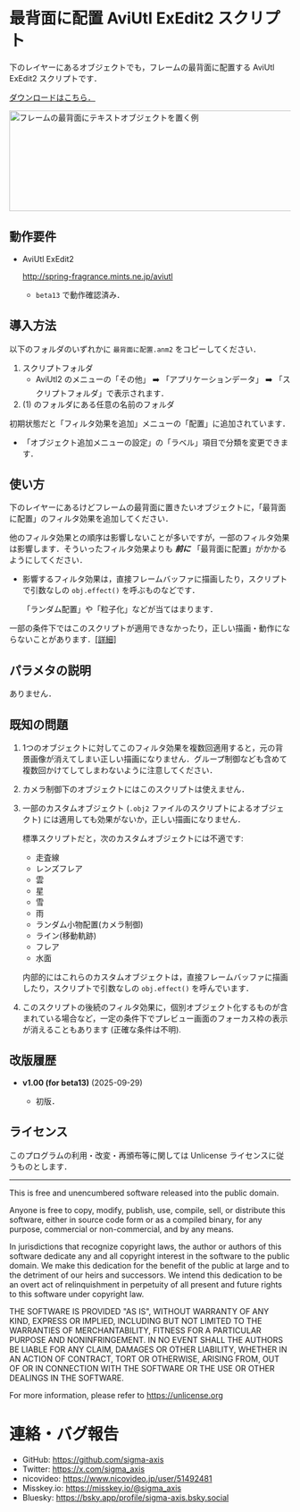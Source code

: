 # 最背面に配置 AviUtl ExEdit2 スクリプト

下のレイヤーにあるオブジェクトでも，フレームの最背面に配置する AviUtl ExEdit2 スクリプトです．

[ダウンロードはこちら．](https://github.com/sigma-axis/aviutl2_script_Layback/releases)

<img width="580" height="180" alt="フレームの最背面にテキストオブジェクトを置く例" src="https://github.com/user-attachments/assets/369b88f6-bfbe-447e-89a6-24d37b836a6c" />

##  動作要件

- AviUtl ExEdit2

  http://spring-fragrance.mints.ne.jp/aviutl

  - `beta13` で動作確認済み．

## 導入方法

以下のフォルダのいずれかに `最背面に配置.anm2` をコピーしてください．

1.  スクリプトフォルダ
    - AviUtl2 のメニューの「その他」 :arrow_right: 「アプリケーションデータ」 :arrow_right: 「スクリプトフォルダ」で表示されます．
1.  (1) のフォルダにある任意の名前のフォルダ

初期状態だと「フィルタ効果を追加」メニューの「配置」に追加されています．
- 「オブジェクト追加メニューの設定」の「ラベル」項目で分類を変更できます．

##  使い方

下のレイヤーにあるけどフレームの最背面に置きたいオブジェクトに，「最背面に配置」のフィルタ効果を追加してください．

他のフィルタ効果との順序は影響しないことが多いですが，一部のフィルタ効果は影響します．そういったフィルタ効果よりも ***前に*** 「最背面に配置」がかかるようにしてください．

- 影響するフィルタ効果は，直接フレームバッファに描画したり，スクリプトで引数なしの `obj.effect()` を呼ぶものなどです．

  「ランダム配置」や「粒子化」などが当てはまります．

一部の条件下ではこのスクリプトが適用できなかったり，正しい描画・動作にならないことがあります．[\[詳細\]](#既知の問題)

##  パラメタの説明

ありません．

##  既知の問題

1.  1つのオブジェクトに対してこのフィルタ効果を複数回適用すると，元の背景画像が消えてしまい正しい描画になりません．グループ制御なども含めて複数回かけてしてしまわないように注意してください．

1.  カメラ制御下のオブジェクトにはこのスクリプトは使えません．

1.  一部のカスタムオブジェクト (`.obj2` ファイルのスクリプトによるオブジェクト) には適用しても効果がないか，正しい描画になりません．

    標準スクリプトだと，次のカスタムオブジェクトには不適です:
    - 走査線
    - レンズフレア
    - 雲
    - 星
    - 雪
    - 雨
    - ランダム小物配置(カメラ制御)
    - ライン(移動軌跡)
    - フレア
    - 水面

    内部的にはこれらのカスタムオブジェクトは，直接フレームバッファに描画したり，スクリプトで引数なしの `obj.effect()` を呼んでいます．

1.  このスクリプトの後続のフィルタ効果に，個別オブジェクト化するものが含まれている場合など，一定の条件下でプレビュー画面のフォーカス枠の表示が消えることもあります (正確な条件は不明).

## 改版履歴

- **v1.00 (for beta13)** (2025-09-29)

  - 初版．


## ライセンス

このプログラムの利用・改変・再頒布等に関しては Unlicense ライセンスに従うものとします．

---

This is free and unencumbered software released into the public domain.

Anyone is free to copy, modify, publish, use, compile, sell, or
distribute this software, either in source code form or as a compiled
binary, for any purpose, commercial or non-commercial, and by any
means.

In jurisdictions that recognize copyright laws, the author or authors
of this software dedicate any and all copyright interest in the
software to the public domain. We make this dedication for the benefit
of the public at large and to the detriment of our heirs and
successors. We intend this dedication to be an overt act of
relinquishment in perpetuity of all present and future rights to this
software under copyright law.

THE SOFTWARE IS PROVIDED "AS IS", WITHOUT WARRANTY OF ANY KIND,
EXPRESS OR IMPLIED, INCLUDING BUT NOT LIMITED TO THE WARRANTIES OF
MERCHANTABILITY, FITNESS FOR A PARTICULAR PURPOSE AND NONINFRINGEMENT.
IN NO EVENT SHALL THE AUTHORS BE LIABLE FOR ANY CLAIM, DAMAGES OR
OTHER LIABILITY, WHETHER IN AN ACTION OF CONTRACT, TORT OR OTHERWISE,
ARISING FROM, OUT OF OR IN CONNECTION WITH THE SOFTWARE OR THE USE OR
OTHER DEALINGS IN THE SOFTWARE.

For more information, please refer to <https://unlicense.org>


#  連絡・バグ報告

- GitHub: https://github.com/sigma-axis
- Twitter: https://x.com/sigma_axis
- nicovideo: https://www.nicovideo.jp/user/51492481
- Misskey.io: https://misskey.io/@sigma_axis
- Bluesky: https://bsky.app/profile/sigma-axis.bsky.social
